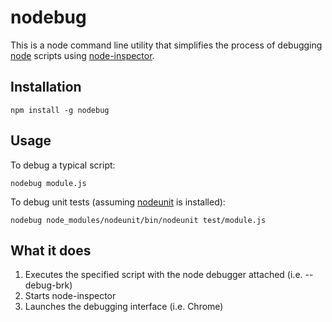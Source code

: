 # nodebug

This is a node command line utility that simplifies the process of debugging [node](https://github.com/joyent/node) scripts using [node-inspector](https://github.com/dannycoates/node-inspector).

## Installation

    npm install -g nodebug

## Usage

To debug a typical script:

    nodebug module.js

To debug unit tests (assuming [nodeunit](https://github.com/caolan/nodeunit) is installed):

    nodebug node_modules/nodeunit/bin/nodeunit test/module.js

## What it does

1. Executes the specified script with the node debugger attached (i.e. --debug-brk)
2. Starts node-inspector
3. Launches the debugging interface (i.e. Chrome)
